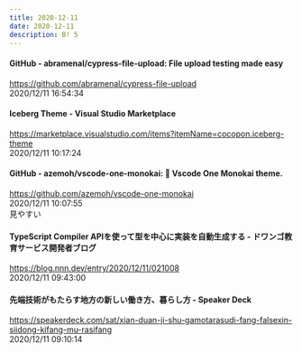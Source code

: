 ```yaml
---
title: 2020-12-11
date: 2020-12-11
description: B! 5
---
```


#### GitHub - abramenal/cypress-file-upload: File upload testing made easy
https://github.com/abramenal/cypress-file-upload<br>
2020/12/11 16:54:34<br>


#### Iceberg Theme - Visual Studio Marketplace
https://marketplace.visualstudio.com/items?itemName=cocopon.iceberg-theme<br>
2020/12/11 10:17:24<br>


#### GitHub - azemoh/vscode-one-monokai: 🎨 Vscode One Monokai theme.
https://github.com/azemoh/vscode-one-monokai<br>
2020/12/11 10:07:55<br>
見やすい


#### TypeScript Compiler APIを使って型を中心に実装を自動生成する - ドワンゴ教育サービス開発者ブログ
https://blog.nnn.dev/entry/2020/12/11/021008<br>
2020/12/11 09:43:00<br>


#### 先端技術がもたらす地方の新しい働き方、暮らし方 - Speaker Deck
https://speakerdeck.com/sat/xian-duan-ji-shu-gamotarasudi-fang-falsexin-siidong-kifang-mu-rasifang<br>
2020/12/11 09:10:14<br>


